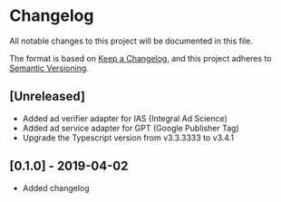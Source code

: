 # Changelog

All notable changes to this project will be documented in this file.

The format is based on [Keep a Changelog](https://keepachangelog.com/en/1.0.0/),
and this project adheres to [Semantic Versioning](https://semver.org/spec/v2.0.0.html).

## [Unreleased]
- Added ad verifier adapter for IAS (Integral Ad Science)
- Added ad service adapter for GPT (Google Publisher Tag)
- Upgrade the Typescript version from v3.3.3333 to v3.4.1

## [0.1.0] - 2019-04-02
- Added changelog
